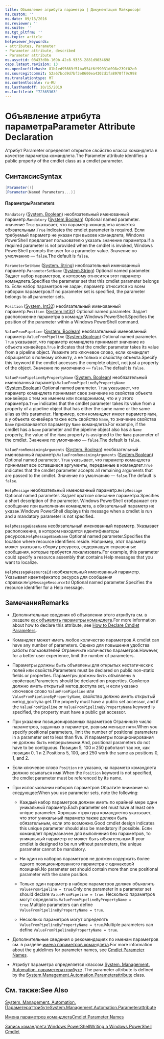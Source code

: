 ```yaml
---
title: Объявление атрибута параметра | Документация Майкрософт
ms.custom: ''
ms.date: 09/13/2016
ms.reviewer: ''
ms.suite: ''
ms.tgt_pltfrm: ''
ms.topic: article
helpviewer_keywords:
- attributes, Parameter
- Parameter attribute, described
- Parameter attribute
ms.assetid: 08433d0b-169b-42c8-9335-2881d9034698
caps.latest.revision: 13
ms.openlocfilehash: 81b1ed95669f51ba554f6f99031d098e239f02e0
ms.sourcegitcommit: 52a67bcd9d7bf3e8600ea4302d1fa8970ff9c998
ms.translationtype: MT
ms.contentlocale: ru-RU
ms.lasthandoff: 10/15/2019
ms.locfileid: "72365363"
---
```

# <a name="parameter-attribute-declaration"></a><span data-ttu-id="5ced5-102">Объявление атрибута параметра</span><span class="sxs-lookup"><span data-stu-id="5ced5-102">Parameter Attribute Declaration</span></span>

<span data-ttu-id="5ced5-103">Атрибут Parameter определяет открытое свойство класса командлета в качестве параметра командлета.</span><span class="sxs-lookup"><span data-stu-id="5ced5-103">The Parameter attribute identifies a public property of the cmdlet class as a cmdlet parameter.</span></span>

## <a name="syntax"></a><span data-ttu-id="5ced5-104">Синтаксис</span><span class="sxs-lookup"><span data-stu-id="5ced5-104">Syntax</span></span>

```csharp
[Parameter()]
[Parameter(Named Parameters...)]
```

#### <a name="parameters"></a><span data-ttu-id="5ced5-105">Параметры</span><span class="sxs-lookup"><span data-stu-id="5ced5-105">Parameters</span></span>

<span data-ttu-id="5ced5-106">`Mandatory` ([System. Boolean](/dotnet/api/System.Boolean)) необязательный именованный параметр.</span><span class="sxs-lookup"><span data-stu-id="5ced5-106">`Mandatory` ([System.Boolean](/dotnet/api/System.Boolean)) Optional named parameter.</span></span> <span data-ttu-id="5ced5-107">значение `True` указывает, что параметр командлета является обязательным.</span><span class="sxs-lookup"><span data-stu-id="5ced5-107">`True` indicates the cmdlet parameter is required.</span></span> <span data-ttu-id="5ced5-108">Если требуемый параметр не указан при вызове командлета, Windows PowerShell предлагает пользователю указать значение параметра.</span><span class="sxs-lookup"><span data-stu-id="5ced5-108">If a required parameter is not provided when the cmdlet is invoked, Windows PowerShell prompts the user for a parameter value.</span></span> <span data-ttu-id="5ced5-109">Значение по умолчанию — `false`.</span><span class="sxs-lookup"><span data-stu-id="5ced5-109">The default is `false`.</span></span>

<span data-ttu-id="5ced5-110">`ParameterSetName` ([System. String](/dotnet/api/System.String)) необязательный именованный параметр.</span><span class="sxs-lookup"><span data-stu-id="5ced5-110">`ParameterSetName` ([System.String](/dotnet/api/System.String)) Optional named parameter.</span></span> <span data-ttu-id="5ced5-111">Задает набор параметров, к которому относится этот параметр командлета.</span><span class="sxs-lookup"><span data-stu-id="5ced5-111">Specifies the parameter set that this cmdlet parameter belongs to.</span></span> <span data-ttu-id="5ced5-112">Если набор параметров не задан, параметр относится ко всем наборам параметров.</span><span class="sxs-lookup"><span data-stu-id="5ced5-112">If no parameter set is specified, the parameter belongs to all parameter sets.</span></span>

<span data-ttu-id="5ced5-113">`Position` ([System. Int32](/dotnet/api/System.Int32)) необязательный именованный параметр.</span><span class="sxs-lookup"><span data-stu-id="5ced5-113">`Position` ([System.Int32](/dotnet/api/System.Int32)) Optional named parameter.</span></span> <span data-ttu-id="5ced5-114">Задает расположение параметра в команде Windows PowerShell.</span><span class="sxs-lookup"><span data-stu-id="5ced5-114">Specifies the position of the parameter within a Windows PowerShell command.</span></span>

<span data-ttu-id="5ced5-115">`ValueFromPipeline` ([System. Boolean](/dotnet/api/System.Boolean)) необязательный именованный параметр.</span><span class="sxs-lookup"><span data-stu-id="5ced5-115">`ValueFromPipeline` ([System.Boolean](/dotnet/api/System.Boolean)) Optional named parameter.</span></span> <span data-ttu-id="5ced5-116">`True` указывает, что параметр командлета принимает значение из объекта конвейера.</span><span class="sxs-lookup"><span data-stu-id="5ced5-116">`True` indicates that the cmdlet parameter takes its value from a pipeline object.</span></span> <span data-ttu-id="5ced5-117">Укажите это ключевое слово, если командлет обращается к полному объекту, а не только к свойству объекта.</span><span class="sxs-lookup"><span data-stu-id="5ced5-117">Specify this keyword if the cmdlet accesses the complete object, not just a property of the object.</span></span> <span data-ttu-id="5ced5-118">Значение по умолчанию — `false`.</span><span class="sxs-lookup"><span data-stu-id="5ced5-118">The default is `false`.</span></span>

<span data-ttu-id="5ced5-119">`ValueFromPipelineByPropertyName` ([System. Boolean](/dotnet/api/System.Boolean)) необязательный именованный параметр.</span><span class="sxs-lookup"><span data-stu-id="5ced5-119">`ValueFromPipelineByPropertyName` ([System.Boolean](/dotnet/api/System.Boolean)) Optional named parameter.</span></span> <span data-ttu-id="5ced5-120">`True` указывает, что параметр командлета принимает свое значение из свойства объекта конвейера с тем же именем или псевдонимом, что и у этого параметра.</span><span class="sxs-lookup"><span data-stu-id="5ced5-120">`True` indicates that the cmdlet parameter takes its value from a property of a pipeline object that has either the same name or the same alias as this parameter.</span></span> <span data-ttu-id="5ced5-121">Например, если командлет имеет параметр `Name`, а у объекта конвейера также есть свойство `Name`, то значение свойства `Name` присваивается параметру `Name` командлета.</span><span class="sxs-lookup"><span data-stu-id="5ced5-121">For example, if the cmdlet has a `Name` parameter and the pipeline object also has a `Name` property, the value of the `Name` property is assigned to the `Name` parameter of the cmdlet.</span></span> <span data-ttu-id="5ced5-122">Значение по умолчанию — `false`.</span><span class="sxs-lookup"><span data-stu-id="5ced5-122">The default is `false`.</span></span>

<span data-ttu-id="5ced5-123">`ValueFromRemainingArguments` ([System. Boolean](/dotnet/api/System.Boolean)) необязательный именованный параметр.</span><span class="sxs-lookup"><span data-stu-id="5ced5-123">`ValueFromRemainingArguments` ([System.Boolean](/dotnet/api/System.Boolean)) Optional named parameter.</span></span> <span data-ttu-id="5ced5-124">`True` указывает, что параметр командлета принимает все оставшиеся аргументы, переданные в командлет.</span><span class="sxs-lookup"><span data-stu-id="5ced5-124">`True` indicates that the cmdlet parameter accepts all remaining arguments that are passed to the cmdlet.</span></span> <span data-ttu-id="5ced5-125">Значение по умолчанию — `false`.</span><span class="sxs-lookup"><span data-stu-id="5ced5-125">The default is `false`.</span></span>

<span data-ttu-id="5ced5-126">`HelpMessage` необязательный именованный параметр.</span><span class="sxs-lookup"><span data-stu-id="5ced5-126">`HelpMessage` Optional named parameter.</span></span> <span data-ttu-id="5ced5-127">Задает краткое описание параметра.</span><span class="sxs-lookup"><span data-stu-id="5ced5-127">Specifies a short description of the parameter.</span></span> <span data-ttu-id="5ced5-128">Windows PowerShell отображает это сообщение при выполнении командлета, а обязательный параметр не указан.</span><span class="sxs-lookup"><span data-stu-id="5ced5-128">Windows PowerShell displays this message when a cmdlet is run and a mandatory parameter is not specified.</span></span>

<span data-ttu-id="5ced5-129">`HelpMessageBaseName` необязательный именованный параметр. Указывает расположение, в котором находятся идентификаторы ресурсов.</span><span class="sxs-lookup"><span data-stu-id="5ced5-129">`HelpMessageBaseName` Optional named parameter.Specifies the location where resource identifiers reside.</span></span> <span data-ttu-id="5ced5-130">Например, этот параметр может указывать сборку ресурсов, содержащую справочные сообщения, которые требуется локализовать.</span><span class="sxs-lookup"><span data-stu-id="5ced5-130">For example, this parameter could specify a resource assembly that contains Help messages that you want to localize.</span></span>

<span data-ttu-id="5ced5-131">`HelpMessageResourceId` необязательный именованный параметр. Указывает идентификатор ресурса для сообщения справки.</span><span class="sxs-lookup"><span data-stu-id="5ced5-131">`HelpMessageResourceId` Optional named parameter.Specifies the resource identifier for a Help message.</span></span>

## <a name="remarks"></a><span data-ttu-id="5ced5-132">Замечания</span><span class="sxs-lookup"><span data-stu-id="5ced5-132">Remarks</span></span>

- <span data-ttu-id="5ced5-133">Дополнительные сведения об объявлении этого атрибута см. в разделе [как объявлять параметры командлета](./how-to-declare-cmdlet-parameters.md).</span><span class="sxs-lookup"><span data-stu-id="5ced5-133">For more information about how to declare this attribute, see [How to Declare Cmdlet Parameters](./how-to-declare-cmdlet-parameters.md).</span></span>

- <span data-ttu-id="5ced5-134">Командлет может иметь любое количество параметров.</span><span class="sxs-lookup"><span data-stu-id="5ced5-134">A cmdlet can have any number of parameters.</span></span> <span data-ttu-id="5ced5-135">Однако для повышения удобства работы пользователей Ограничьте количество параметров.</span><span class="sxs-lookup"><span data-stu-id="5ced5-135">However, for a better user experience, limit the number of parameters.</span></span>

- <span data-ttu-id="5ced5-136">Параметры должны быть объявлены для открытых нестатических полей или свойств.</span><span class="sxs-lookup"><span data-stu-id="5ced5-136">Parameters must be declared on public non-static fields or properties.</span></span> <span data-ttu-id="5ced5-137">Параметры должны быть объявлены в свойствах.</span><span class="sxs-lookup"><span data-stu-id="5ced5-137">Parameters should be declared on properties.</span></span> <span data-ttu-id="5ced5-138">Свойство должно иметь открытый метод доступа set, и если указано ключевое слово `ValueFromPipeline` или `ValueFromPipelineByPropertyName`, свойство должно иметь открытый метод доступа get.</span><span class="sxs-lookup"><span data-stu-id="5ced5-138">The property must have a public set accessor, and if the `ValueFromPipeline` or `ValueFromPipelineByPropertyName` keyword is specified, the property must have a public get accessor.</span></span>

- <span data-ttu-id="5ced5-139">При указании позиционированных параметров Ограничьте число параметров, заданных в параметре, равным меньше пяти.</span><span class="sxs-lookup"><span data-stu-id="5ced5-139">When you specify positional parameters,  limit the number of positional parameters in a parameter set to less than five.</span></span> <span data-ttu-id="5ced5-140">И параметры позиционирования не должны быть непрерывными.</span><span class="sxs-lookup"><span data-stu-id="5ced5-140">And, positional parameters do not have to be contiguous.</span></span> <span data-ttu-id="5ced5-141">Позиции 5, 100 и 250 работают так же, как позиции 0, 1 и 2.</span><span class="sxs-lookup"><span data-stu-id="5ced5-141">Positions 5, 100, and 250 work the same as positions 0, 1, and 2.</span></span>

- <span data-ttu-id="5ced5-142">Если ключевое слово `Position` не указано, на параметр командлета должно ссылаться имя.</span><span class="sxs-lookup"><span data-stu-id="5ced5-142">When the `Position` keyword is not specified, the cmdlet parameter must be referenced by its name.</span></span>

- <span data-ttu-id="5ced5-143">При использовании наборов параметров Обратите внимание на следующее:</span><span class="sxs-lookup"><span data-stu-id="5ced5-143">When you use parameter sets, note the following:</span></span>

    - <span data-ttu-id="5ced5-144">Каждый набор параметров должен иметь по крайней мере один уникальный параметр.</span><span class="sxs-lookup"><span data-stu-id="5ced5-144">Each parameter set must have at least one unique parameter.</span></span> <span data-ttu-id="5ced5-145">Хорошая структура командлетов указывает, что этот уникальный параметр также должен быть обязательным, если это возможно.</span><span class="sxs-lookup"><span data-stu-id="5ced5-145">Good cmdlet design indicates this unique parameter should also be mandatory if possible.</span></span> <span data-ttu-id="5ced5-146">Если командлет предназначен для выполнения без параметров, то уникальный параметр не может быть обязательным.</span><span class="sxs-lookup"><span data-stu-id="5ced5-146">If your cmdlet is designed to be run without parameters, the unique parameter cannot be mandatory.</span></span>

    - <span data-ttu-id="5ced5-147">Ни один из наборов параметров не должен содержать более одного позиционированного параметра с одинаковой позицией.</span><span class="sxs-lookup"><span data-stu-id="5ced5-147">No parameter set should contain more than one positional parameter with the same position.</span></span>

    - <span data-ttu-id="5ced5-148">Только один параметр в наборе параметров должен объявлять `ValueFromPipeline = true`.</span><span class="sxs-lookup"><span data-stu-id="5ced5-148">Only one parameter in a parameter set should declare `ValueFromPipeline = true`.</span></span> <span data-ttu-id="5ced5-149">Несколько параметров могут определять `ValueFromPipelineByPropertyName = true`.</span><span class="sxs-lookup"><span data-stu-id="5ced5-149">Multiple parameters can define `ValueFromPipelineByPropertyName = true`.</span></span>

    - <span data-ttu-id="5ced5-150">Несколько параметров могут определять `ValueFromPipelineByPropertyName = true`.</span><span class="sxs-lookup"><span data-stu-id="5ced5-150">Multiple parameters can define `ValueFromPipelineByPropertyName = true`.</span></span>

- <span data-ttu-id="5ced5-151">Дополнительные сведения о рекомендациях по именам параметров см. в разделе [имена параметров командлета](standard-cmdlet-parameter-names-and-types.md).</span><span class="sxs-lookup"><span data-stu-id="5ced5-151">For more information about the guidelines for parameter names, see [Cmdlet Parameter Names](standard-cmdlet-parameter-names-and-types.md).</span></span>

- <span data-ttu-id="5ced5-152">Атрибут параметра определяется классом [System. Management. Automation. параметераттрибуте](/dotnet/api/System.Management.Automation.ParameterAttribute) .</span><span class="sxs-lookup"><span data-stu-id="5ced5-152">The parameter attribute is defined by the [System.Management.Automation.Parameterattribute](/dotnet/api/System.Management.Automation.ParameterAttribute) class.</span></span>

## <a name="see-also"></a><span data-ttu-id="5ced5-153">См. также:</span><span class="sxs-lookup"><span data-stu-id="5ced5-153">See Also</span></span>

[<span data-ttu-id="5ced5-154">System. Management. Automation. Параметераттрибуте</span><span class="sxs-lookup"><span data-stu-id="5ced5-154">System.Management.Automation.Parameterattribute</span></span>](/dotnet/api/System.Management.Automation.ParameterAttribute)

[<span data-ttu-id="5ced5-155">Имена параметров командлета</span><span class="sxs-lookup"><span data-stu-id="5ced5-155">Cmdlet Parameter Names</span></span>](standard-cmdlet-parameter-names-and-types.md)

[<span data-ttu-id="5ced5-156">Запись командлета Windows PowerShell</span><span class="sxs-lookup"><span data-stu-id="5ced5-156">Writing a Windows PowerShell Cmdlet</span></span>](./writing-a-windows-powershell-cmdlet.md)
